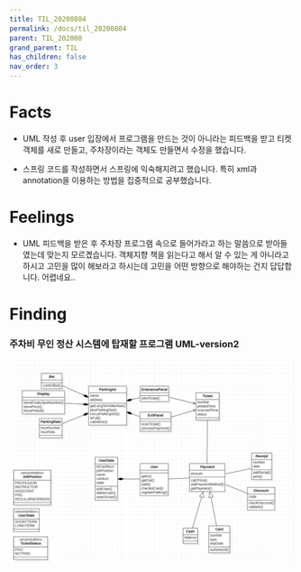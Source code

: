 ```yaml
---
title: TIL_20200804
permalink: /docs/til_20200804
parent: TIL_202008
grand_parent: TIL
has_children: false
nav_order: 3
---
```


# Facts

- UML 작성 후 user 입장에서 프로그램을 만드는 것이 아니라는 피드백을 받고 티켓 객체를 새로 만들고, 주차장이라는 객체도 만들면서 수정을 했습니다.

- 스프링 코드를 작성하면서 스프링에 익숙해지려고 했습니다. 특히 xml과 annotation을 이용하는 방법을 집중적으로 공부했습니다.

# Feelings

- UML 피드백을 받은 후 주차장 프로그램 속으로 들어가라고 하는 말씀으로 받아들였는데 맞는지 모르곘습니다. 객체지향 책을 읽는다고 해서 알 수 있는 게 아니라고 하시고 고민을 많이 해보라고 하시는데 고민을 어떤 방향으로 해야하는 건지 답답합니다. 어렵네요..

# Finding

### 주차비 무인 정산 시스템에 탑재할 프로그램 UML-version2

![](/assets/images/parking03.png)
